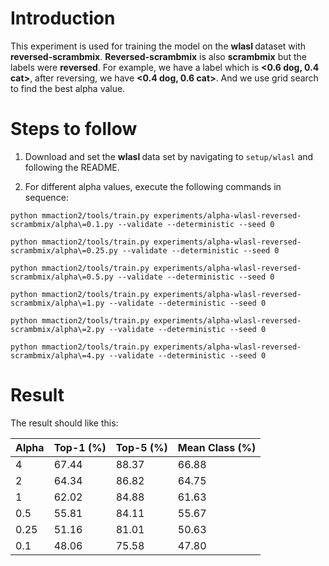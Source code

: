 # Introduction

This experiment is used for training the model on the <strong> wlasl </strong> dataset with **reversed-scrambmix**. **Reversed-scrambmix** is also **scrambmix** but the labels were **reversed**.
For example, we have a label which is **<0.6 dog, 0.4 cat>**, after reversing, we have **<0.4 dog, 0.6 cat>**. And we use grid search to find the best alpha value.
# Steps to follow

1. Download and set the  <strong> wlasl </strong> data set by navigating to ```setup/wlasl``` and following the README.

3. For different alpha values, execute the following commands in sequence:

```
python mmaction2/tools/train.py experiments/alpha-wlasl-reversed-scrambmix/alpha\=0.1.py --validate --deterministic --seed 0
```
```
python mmaction2/tools/train.py experiments/alpha-wlasl-reversed-scrambmix/alpha\=0.25.py --validate --deterministic --seed 0
```
```
python mmaction2/tools/train.py experiments/alpha-wlasl-reversed-scrambmix/alpha\=0.5.py --validate --deterministic --seed 0
```
```
python mmaction2/tools/train.py experiments/alpha-wlasl-reversed-scrambmix/alpha\=1.py --validate --deterministic --seed 0
```
```
python mmaction2/tools/train.py experiments/alpha-wlasl-reversed-scrambmix/alpha\=2.py --validate --deterministic --seed 0
```
```
python mmaction2/tools/train.py experiments/alpha-wlasl-reversed-scrambmix/alpha\=4.py --validate --deterministic --seed 0
```

# Result
The result should like this:

| Alpha      | Top-1 (%)  | Top-5 (%)  | Mean Class (%) |
|------------|----------|----------|------------|
| 4    | 67.44    | 88.37    | 66.88      |
| 2    | 64.34    | 86.82    | 64.75      |
| 1    | 62.02    | 84.88    | 61.63      |
| 0.5  | 55.81    | 84.11    | 55.67      |
| 0.25 | 51.16    | 81.01    | 50.63      |
| 0.1  | 48.06    | 75.58    | 47.80      |
